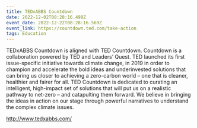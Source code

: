 ```yaml
---
title: TEDxABBS Countdown
date: 2022-12-02T08:28:16.498Z
event_date: 2022-12-22T08:28:16.569Z
event_link: https://countdown.ted.com/take-action
tags: Education
---
```

TEDxABBS Countdown is aligned with TED Countdown. Countdown is a collaboration powered by TED and Leaders’ Quest. TED launched its first issue-specific initiative towards climate change, in 2019 in order to champion and accelerate the bold ideas and underinvested solutions that can bring us closer to achieving a zero-carbon world – one that is cleaner, healthier and fairer for all. TED Countdown is dedicated to curating an intelligent, high-impact set of solutions that will put us on a realistic pathway to net-zero – and catapulting them forward. We believe in bringing the ideas in action on our stage through powerful narratives to understand the complex climate issues. 



http://www.tedxabbs.com/